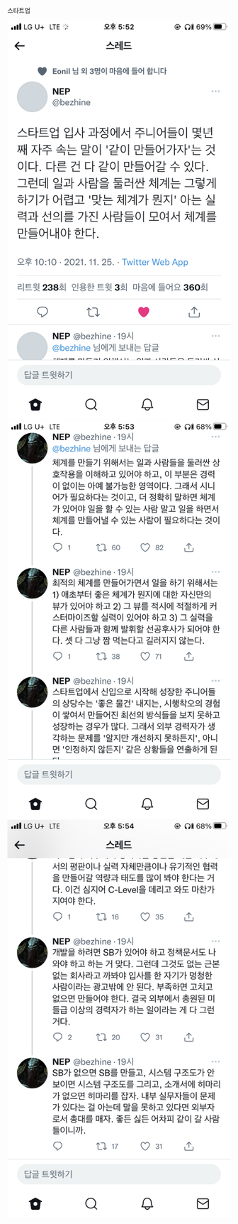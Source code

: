 스타트업

![](Assets/92FB4160-9857-4312-8E84-FB059D069940.jpg)
![](Assets/60F2DF41-F6E0-47BA-B715-4C2416E42E81.jpg)
![](Assets/4548747C-6356-415C-9CE4-246620142897.jpg)